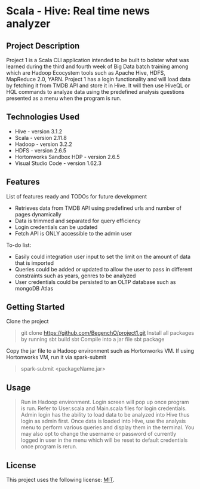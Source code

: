 # Scala - Hive: Real time news analyzer

## Project Description

Project 1 is a Scala CLI application intended to be built to bolster what was learned during the third and fourth week of Big Data batch training among which are Hadoop Ecocystem tools such as Apache Hive, HDFS, MapReduce 2.0, YARN.
Project 1 has a login functionality and will load data by fetching it from TMDB API and store it in Hive. It will then use HiveQL or HQL commands to analyze data using the predefined analysis questions presented as a menu when the program is run.

## Technologies Used

* Hive - version 3.1.2
* Scala - version 2.11.8
* Hadoop - version 3.2.2
* HDFS - version 2.6.5
* Hortonworks Sandbox HDP - version 2.6.5
* Visual Studio Code - version 1.62.3

## Features

List of features ready and TODOs for future development
* Retrieves data from TMDB API using predefined urls and number of pages dynamically
* Data is trimmed and separated for query efficiency
* Login credentials can be updated
* Fetch API is ONLY accessible to the admin user

To-do list:
* Easily could integration user input to set the limit on the amount of data that is imported
* Queries could be added or updated to allow the user to pass in different constraints such as years, genres to be analyzed
* User credentials could be persisted to an OLTP database such as mongoDB Atlas

## Getting Started

Clone the project
> git clone https://github.com/BegenchO/project1.git
Install all packages by running sbt build
> sbt
Compile into a jar file
> sbt package

Copy the jar file to a Hadoop environment such as Hortonworks VM. If using Hortonworks VM, run it via spark-submit
> spark-submit <packageName.jar>

## Usage

> Run in Hadoop environment. Login screen will pop up once program is run. Refer to User.scala and Main.scala files for login credentials. Admin login has the ability to load data to be analyzed into Hive thus login as admin first. Once data is loaded into Hive, use the analysis menu to perform various queries and display them in the terminal. You may also opt to change the username or password of currently logged in user in the menu which will be reset to default credentials once program is rerun.

## License

This project uses the following license: [MIT](https://opensource.org/licenses/MIT).
